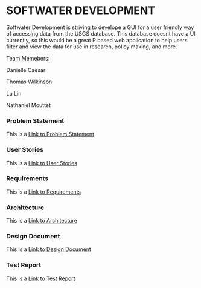 # SOFTWATER DEVELOPMENT

Softwater Development is striving to develope a GUI for a user friendly way of accessing data from the USGS database. This database doesnt have a UI currently, so this would be a great R based web application to help users filter and view the data for use in research, policy making, and more.

Team Memebers:

Danielle Caesar

Thomas Wilkinson

Lu Lin

Nathaniel Mouttet

### Problem Statement

This is a [Link to Problem Statement](https://github.com/WilkThomas/Softwater-Development/blob/gh-pages/docs/problem.md)

### User Stories

This is a [Link to User Stories](https://github.com/WilkThomas/Softwater-Development/blob/gh-pages/docs/userstories.html)

### Requirements

This is a [Link to Requirements](https://github.com/WilkThomas/Softwater-Development/blob/gh-pages/docs/requirements.md)

### Architecture

This is a [Link to Architecture](https://github.com/WilkThomas/Softwater-Development/blob/gh-pages/docs/architecture.md)

### Design Document

This is a [Link to Design Document](https://github.com/WilkThomas/Softwater-Development/blob/gh-pages/docs/design.md)

### Test Report

This is a [Link to Test Report](https://github.com/WilkThomas/Softwater-Development/blob/gh-pages/docs/testreport.md)
